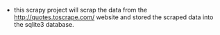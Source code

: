 - this scrapy project will scrap the data from the http://quotes.toscrape.com/ website and stored the scraped data into the sqlite3 database. 